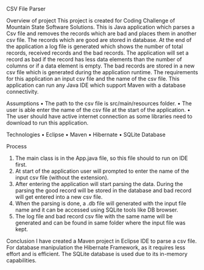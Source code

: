 CSV File Parser

Overview of project
This project is created for Coding Challenge of Mountain State Software Solutions. This is Java application which parses a Csv file and removes the records which are bad and places them in another csv file. The records which are good are stored in database. At the end of the application a log file is generated which shows the number of total records, received records and the bad records. 
The application will set a record as bad if the record has less data elements than the number of columns or if a data element is empty. The bad records are stored in a new csv file which is generated during the application runtime. The requirements for this application an input csv file and the name of the csv file. 
This application can run any Java IDE which support Maven with a database connectivity. 

Assumptions
•	The path to the csv file is src/main/resources folder.
•	The user is able enter the name of the csv file at the start of the application. 
•	The user should have active internet connection as some libraries need to download to run this application.

Technologies
•	Eclipse
•	Maven
•	Hibernate
•	SQLite Database


Process
1.	The main class is in the App.java file, so this file should to run on IDE first.
2.	At start of the application user will prompted to enter the name of the input csv file (without the extension).
3.	After entering the application will start parsing the data. During the parsing the good record will be stored in the database and bad record will get entered into a new csv file.
4.	When the parsing is done, a .db file will generated with the input file name and it can be accessed using SQLite tools like DB browser.
5.	The log file and bad record csv file with the same name will be generated and can be found in same folder where the input file was kept.



Conclusion
I have created a Maven project in Eclipse IDE to parse a csv file. For database manipulation the Hibernate Framework, as it requires less effort and is efficient. The SQLite database is used due to its in-memory capabilities.



